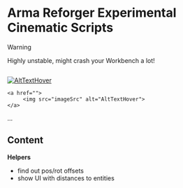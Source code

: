 # Arma Reforger Experimental Cinematic Scripts
> [!WARNING]
> Highly unstable, might crash your Workbench a lot!

<p align="left">
    <img src="" width="0">
</p>

<p align="left">
    <a href="">
        <img src="imageSrc" alt="AltTextHover">
    </a>
    
    <a href="">
         <img src="imageSrc" alt="AltTextHover">
    </a>
</p>
...

## Content

**Helpers**

- find out pos/rot offsets
- show UI with distances to entities
